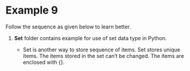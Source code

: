 # Example 9

Follow the sequence as given below to learn better.

1. **Set** folder contains example for use of set data type in Python.

    - Set is another way to store sequence of items. Set stores unique items. 
    The items stored in the set can’t be changed.
The items are enclosed with {}.
